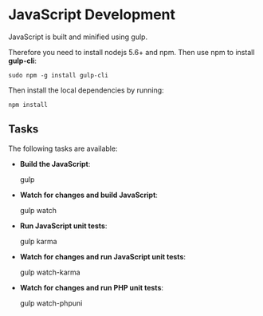 # JavaScript Development
JavaScript is built and minified using gulp.

Therefore you need to install nodejs 5.6+ and npm. Then use npm to install **gulp-cli**:

	sudo npm -g install gulp-cli

Then install the local dependencies by running:

	npm install

## Tasks
The following tasks are available:

* **Build the JavaScript**: 

    gulp
  
* **Watch for changes and build JavaScript**: 

    gulp watch
  
* **Run JavaScript unit tests**: 

    gulp karma

* **Watch for changes and run JavaScript unit tests**: 

    gulp watch-karma
  
* **Watch for changes and run PHP unit tests**: 

    gulp watch-phpuni
